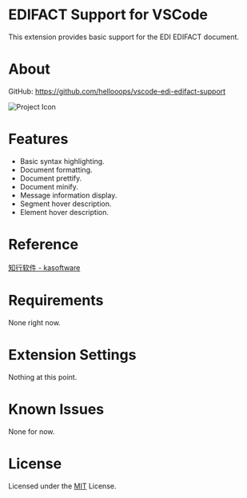 # EDIFACT Support for VSCode

This extension provides basic support for the EDI EDIFACT document.

# About

GitHub: https://github.com/hellooops/vscode-edi-edifact-support

![Project Icon](https://github.com/hellooops/vscode-edi-edifact-support/blob/main/docs/images/icon-128x128.png)

# Features

- Basic syntax highlighting.
- Document formatting.
- Document prettify.
- Document minify.
- Message information display.
- Segment hover description.
- Element hover description.

# Reference
[知行软件 - kasoftware](https://www.kasoftware.com)

# Requirements

None right now.

# Extension Settings

Nothing at this point.

# Known Issues

None for now.

# License

Licensed under the [MIT](https://github.com/hellooops/vscode-edi-edifact-support/blob/main/LICENSE) License.